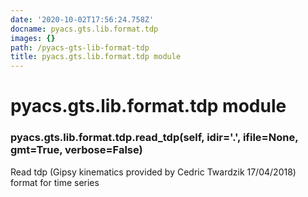 ```yaml
---
date: '2020-10-02T17:56:24.758Z'
docname: pyacs.gts.lib.format.tdp
images: {}
path: /pyacs-gts-lib-format-tdp
title: pyacs.gts.lib.format.tdp module
---
```


# pyacs.gts.lib.format.tdp module


### pyacs.gts.lib.format.tdp.read_tdp(self, idir='.', ifile=None, gmt=True, verbose=False)
Read tdp (Gipsy kinematics provided by Cedric Twardzik 17/04/2018) format for time series
